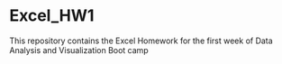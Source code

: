 # Excel_HW1
This repository contains the Excel Homework for the first week of Data Analysis and Visualization Boot camp
